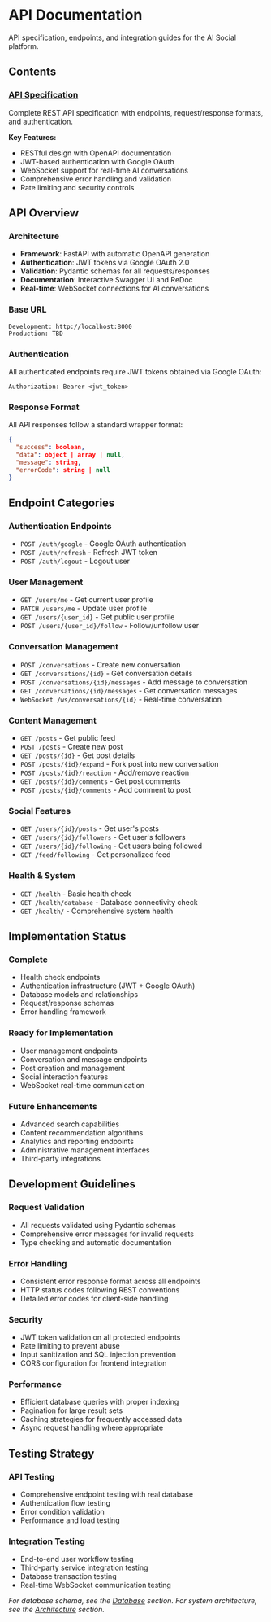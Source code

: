 # API Documentation

API specification, endpoints, and integration guides for the AI Social platform.

## Contents

### [API Specification](./specification.md)
Complete REST API specification with endpoints, request/response formats, and authentication.

**Key Features:**
- RESTful design with OpenAPI documentation
- JWT-based authentication with Google OAuth
- WebSocket support for real-time AI conversations
- Comprehensive error handling and validation
- Rate limiting and security controls

## API Overview

### Architecture
- **Framework**: FastAPI with automatic OpenAPI generation
- **Authentication**: JWT tokens via Google OAuth 2.0
- **Validation**: Pydantic schemas for all requests/responses
- **Documentation**: Interactive Swagger UI and ReDoc
- **Real-time**: WebSocket connections for AI conversations

### Base URL
```
Development: http://localhost:8000
Production: TBD
```

### Authentication
All authenticated endpoints require JWT tokens obtained via Google OAuth:
```
Authorization: Bearer <jwt_token>
```

### Response Format
All API responses follow a standard wrapper format:
```json
{
  "success": boolean,
  "data": object | array | null,
  "message": string,
  "errorCode": string | null
}
```

## Endpoint Categories

### Authentication Endpoints
- `POST /auth/google` - Google OAuth authentication
- `POST /auth/refresh` - Refresh JWT token
- `POST /auth/logout` - Logout user

### User Management
- `GET /users/me` - Get current user profile
- `PATCH /users/me` - Update user profile
- `GET /users/{user_id}` - Get public user profile
- `POST /users/{user_id}/follow` - Follow/unfollow user

### Conversation Management
- `POST /conversations` - Create new conversation
- `GET /conversations/{id}` - Get conversation details
- `POST /conversations/{id}/messages` - Add message to conversation
- `GET /conversations/{id}/messages` - Get conversation messages
- `WebSocket /ws/conversations/{id}` - Real-time conversation

### Content Management
- `GET /posts` - Get public feed
- `POST /posts` - Create new post
- `GET /posts/{id}` - Get post details
- `POST /posts/{id}/expand` - Fork post into new conversation
- `POST /posts/{id}/reaction` - Add/remove reaction
- `GET /posts/{id}/comments` - Get post comments
- `POST /posts/{id}/comments` - Add comment to post

### Social Features
- `GET /users/{id}/posts` - Get user's posts
- `GET /users/{id}/followers` - Get user's followers
- `GET /users/{id}/following` - Get users being followed
- `GET /feed/following` - Get personalized feed

### Health & System
- `GET /health` - Basic health check
- `GET /health/database` - Database connectivity check
- `GET /health/` - Comprehensive system health

## Implementation Status

### Complete
- Health check endpoints
- Authentication infrastructure (JWT + Google OAuth)
- Database models and relationships
- Request/response schemas
- Error handling framework

### Ready for Implementation
- User management endpoints
- Conversation and message endpoints
- Post creation and management
- Social interaction features
- WebSocket real-time communication

### Future Enhancements
- Advanced search capabilities
- Content recommendation algorithms
- Analytics and reporting endpoints
- Administrative management interfaces
- Third-party integrations

## Development Guidelines

### Request Validation
- All requests validated using Pydantic schemas
- Comprehensive error messages for invalid requests
- Type checking and automatic documentation

### Error Handling
- Consistent error response format across all endpoints
- HTTP status codes following REST conventions
- Detailed error codes for client-side handling

### Security
- JWT token validation on all protected endpoints
- Rate limiting to prevent abuse
- Input sanitization and SQL injection prevention
- CORS configuration for frontend integration

### Performance
- Efficient database queries with proper indexing
- Pagination for large result sets
- Caching strategies for frequently accessed data
- Async request handling where appropriate

## Testing Strategy

### API Testing
- Comprehensive endpoint testing with real database
- Authentication flow testing
- Error condition validation
- Performance and load testing

### Integration Testing
- End-to-end user workflow testing
- Third-party service integration testing
- Database transaction testing
- Real-time WebSocket communication testing

*For database schema, see the [Database](../database/) section.*
*For system architecture, see the [Architecture](../architecture/) section.*
